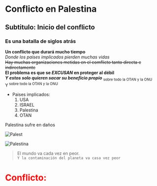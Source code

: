 # Conflicto en Palestina
## Subtitulo: Inicio del conflicto
### Es una batalla de siglos atrás

**Un conflicto que durará mucho tiempo**  
*Donde los paises implicados pierden muchas vidas*  
~~Hay muchas organizaciones metidas en el comflicto tanto directa e indirectamente~~  
**El problema es que se _EXCUSAN_ en proteger al débil**  
***Y estos solo quieren sacar su beneficio propio***
<sub> sobre todo la OTAN y la ONU</sub>  
Y<sup> sobre todo la OTAN y la ONU</sup>
 * Paises implicados:
   1. USA
   2. ISRAEL
   3. Palestina
   4. OTAN  
 
Palestina sufre en daños  

![Palest](https://img.freepik.com/fotos-premium/arte-vectorial-crisis-palestina-e-israeli-como-tragedia-guerra-medio-oriente-como-simbolo_114016-8578.jpg)

![Palestina](./img/palestina.png)

> El mundo va cada vez en peor.  
`Y la contaminación del planeta va casa vez peor`

<h1 style="color:red;">Conflicto:</h1>
